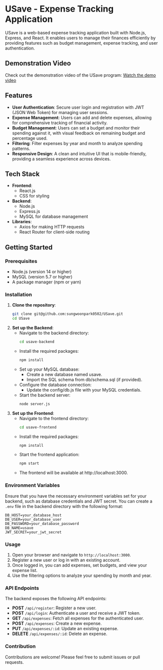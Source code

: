 # USave - Expense Tracking Application

USave is a web-based expense tracking application built with Node.js, Express, and React. It enables users to manage their finances efficiently by providing features such as budget management, expense tracking, and user authentication.

## Demonstration Video 
Check out the demonstration video of the USave program: <a href="https://drive.google.com/file/d/1IgkSVOIG4sEo2vwcsaQe4R_hYMLipQH7/view?usp=sharing" target="_blank">Watch the demo video</a>

## Features

- **User Authentication**: Secure user login and registration with JWT (JSON Web Token) for managing user sessions.
- **Expense Management**: Users can add and delete expenses, allowing for comprehensive tracking of financial activity.
- **Budget Management**: Users can set a budget and monitor their spending against it, with visual feedback on remaining budget and percentage used.
- **Filtering**: Filter expenses by year and month to analyze spending patterns.
- **Responsive Design**: A clean and intuitive UI that is mobile-friendly, providing a seamless experience across devices.

## Tech Stack

- **Frontend**: 
  - React.js
  - CSS for styling
- **Backend**:
  - Node.js
  - Express.js
  - MySQL for database management
- **Libraries**:
  - Axios for making HTTP requests
  - React Router for client-side routing

## Getting Started

### Prerequisites

- Node.js (version 14 or higher)
- MySQL (version 5.7 or higher)
- A package manager (npm or yarn)

### Installation

1. **Clone the repository**:
   ```bash
   git clone git@github.com:sungwoonpark0502/USave.git
   cd USave
2. **Set up the Backend**:
   - Navigate to the backend directory:
      ```bash
      cd usave-backend
   - Install the required packages:
      ```bash
      npm install
   - Set up your MySQL database:
        - Create a new database named usave.
        - Import the SQL schema from db/schema.sql (if provided).
   - Configure the database connection:
        - Update the config/db.js file with your MySQL credentials.
   - Start the backend server:
     ```bash
     node server.js   
4. **Set up the Frontend**:
   - Navigate to the frontend directory:
     ```bash
     cd usave-frontend
   - Install the required packages:
     ```bash
     npm install
   - Start the frontend application:
     ```bash
     npm start
   - The frontend will be available at http://localhost:3000.
  
### Environment Variables

Ensure that you have the necessary environment variables set for your backend, such as database credentials and JWT secret. You can create a `.env` file in the backend directory with the following format:

    DB_HOST=your_database_host
    DB_USER=your_database_user
    DB_PASSWORD=your_database_password
    DB_NAME=usave
    JWT_SECRET=your_jwt_secret

### Usage

1. Open your browser and navigate to `http://localhost:3000`.
2. Register a new user or log in with an existing account.
3. Once logged in, you can add expenses, set budgets, and view your expense list.
4. Use the filtering options to analyze your spending by month and year.

### API Endpoints

The backend exposes the following API endpoints:

- **POST** `/api/register`: Register a new user.
- **POST** `/api/login`: Authenticate a user and receive a JWT token.
- **GET** `/api/expenses`: Fetch all expenses for the authenticated user.
- **POST** `/api/expenses`: Create a new expense.
- **PUT** `/api/expenses/:id`: Update an existing expense.
- **DELETE** `/api/expenses/:id`: Delete an expense.

### Contribution

Contributions are welcome! Please feel free to submit issues or pull requests.
